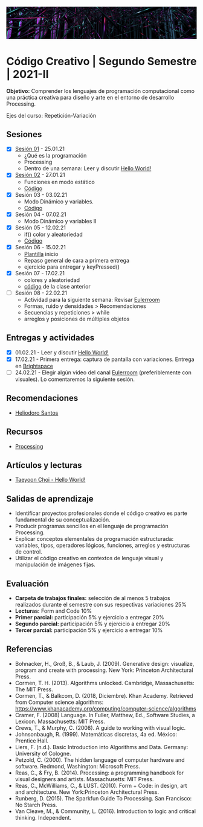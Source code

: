 ![codigo](https://github.com/EmilioOcelotl/centro2021-II-2/blob/main/img/centro.png)

# Código Creativo | Segundo Semestre | 2021-II

**Objetivo:** Comprender los lenguajes de programación computacional como una práctica creativa para diseño y arte en el entorno de desarrollo Processing.

Ejes del curso: Repetición-Variación 

## Sesiones

- [x] [Sesión 01](https://github.com/EmilioOcelotl/centro2021-II-2/blob/main/s01/README.md) - 25.01.21
  - ¿Qué es la programación
  - Processing
  - Dentro de una semana: Leer y discutir [Hello World!](http://avant.org/project/hello-world/)
- [x] [Sesión 02](https://github.com/EmilioOcelotl/centro2021-II-2/blob/main/s02/README.md) - 27.01.21
  - Funciones en modo estático
  - [Código](https://gist.github.com/EmilioOcelotl/0a67d8424fb6cac917eaac6e2a5acd3b)
- [x] Sesión 03 - 03.02.21
  - Modo Dinámico y variables.
  - [Código](https://gist.github.com/EmilioOcelotl/5399676917f598ab0b59c979de8902df)
- [x] Sesión 04 - 07.02.21
  - Modo Dinámico y variables II 
- [x] Sesión 05 - 12.02.21
  - if() color y aleatoriedad
  - [Código](https://gist.github.com/EmilioOcelotl/381b84fe6419eb7a0bf11ac47bd23070) 
- [x] Sesión 06 - 15.02.21
  - [Plantilla](https://gist.github.com/EmilioOcelotl/84b536ae303c6c3aa54e2dbaa59908a6) inicio 
  - Repaso general de cara a primera entrega
  - ejercicio para entregar y keyPressed()
- [x] Sesión 07 - 17.02.21
  - colores y aleatoriedad
  - [código](https://gist.github.com/EmilioOcelotl/0bf624f72c1b8101982f87c7150eeb93) de la clase anterior
- [ ] Sesión 08 - 22.02.21
  - Actividad para la siguiente semana: Revisar [Eulerroom](https://www.youtube.com/c/Eulerroom/videos)  
  - Formas, ruido y densidades > Recomendaciones 
  - Secuencias y repeticiones > while
  - arreglos y posiciones de múltiples objetos 
  
## Entregas y actividades

- [x]  01.02.21 - Leer y discutir [Hello World!](http://avant.org/project/hello-world/)
- [x]  17.02.21 - Primera entrega: captura de pantalla con variaciones. Entrega en [Brightspace](https://centro.brightspace.com/d2l/lms/dropbox/admin/mark/folder_submissions_users.d2l?db=8750&ou=13064)
- [ ]  24.02.21 - Elegir algún video del canal [Eulerroom](https://www.youtube.com/c/Eulerroom/videos) (preferiblemente con visuales). Lo comentaremos la siguiente sesión.

## Recomendaciones

- [Heliodoro Santos](https://twitter.com/HeliodoroSantos) 

## Recursos 

- [Processing](https://processing.org/download/) 

## Artículos y lecturas 

- [Taeyoon Choi - Hello World!](http://avant.org/project/hello-world/)

## Salidas de aprendizaje

- Identificar proyectos profesionales donde el código creativo es parte fundamental de su conceptualización.
- Producir programas sencillos en el lenguaje de programación Processing.
- Explicar conceptos elementales de programación estructurada: variables, tipos, operadores lógicos, funciones, arreglos y estructuras de control.
- Utilizar el código creativo en contextos de lenguaje visual y manipulación de imágenes fijas.

## Evaluación

- **Carpeta de trabajos finales:** selección de al menos 5 trabajos realizados durante el semestre con sus respectivas variaciones 25%
- **Lecturas:** Form and Code 10%
- **Primer parcial:** participación 5% y ejercicio a entregar 20%
- **Segundo parcial:** participación 5% y ejercicio a entregar 20%
- **Tercer parcial:** participación 5% y ejercicio a entregar 10%

## Referencias 

- Bohnacker, H., Groß, B., & Laub, J. (2009). Generative design: visualize, program and create with processing. New York: Princeton Architectural Press.
- Cormen, T. H. (2013). Algorithms unlocked. Cambridge, Massachusetts: The MIT Press.
- Cormen, T., & Balkcom, D. (2018, Diciembre). Khan Academy. Retrieved from Computer science algorithms: https://www.khanacademy.org/computing/computer-science/algorithms
- Cramer, F. (2008) Language. In Fuller, Matthew, Ed., Software Studies, a Lexicon. Massachusetts: MIT Press. 
- Crews, T., & Murphy, C. (2008). A guide to working with visual logic.
- Johnsonbaugh, R. (1999). Matemáticas discretas, 4a ed. México: Prentice Hall.
- Liers, F. (n.d.). Basic Introduction into Algorithms and Data. Germany: University of Cologne.
- Petzold, C. (2000). The hidden language of computer hardware and software. Redmond, Washington: Microsoft Press.
- Reas, C., & Fry, B. (2014). Processing: a programming handbook for visual designers and artists. Massachusetts: MIT Press.
- Reas, C., McWilliams, C., & LUST. (2010). Form + Code: in design, art and architecture. New York:Princeton Architectural Press.
- Runberg, D. (2015). The Sparkfun Guide To Processing. San Francisco: No Starch Press. 
- Van Cleave, M., & Community, L. (2016). Introduction to logic and critical thinking. Independent.
